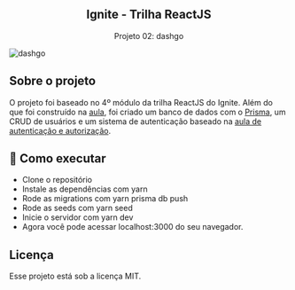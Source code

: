 <h2 align="center">
  Ignite - Trilha ReactJS
</h2>
<p align="center">
  Projeto 02: dashgo
</p>
<img alt="dashgo" src="https://user-images.githubusercontent.com/83431609/144254563-356595b8-48e9-4916-a7d0-979894d56864.png">

## Sobre o projeto

O projeto foi baseado no 4º módulo da trilha ReactJS do Ignite. Além do que foi construído na [aula](https://github.com/matheuslanduci/aula04-trilha-react), foi criado um banco de dados com o [Prisma](https://www.prisma.io), um CRUD de usuários e um sistema de autenticação baseado na [aula de autenticação e autorização](https://github.com/matheuslanduci/aula05-trilha-react).

## 🚀 Como executar

- Clone o repositório
- Instale as dependências com yarn
- Rode as migrations com yarn prisma db push
- Rode as seeds com yarn seed
- Inicie o servidor com yarn dev
- Agora você pode acessar localhost:3000 do seu navegador.

## Licença

Esse projeto está sob a licença MIT.
